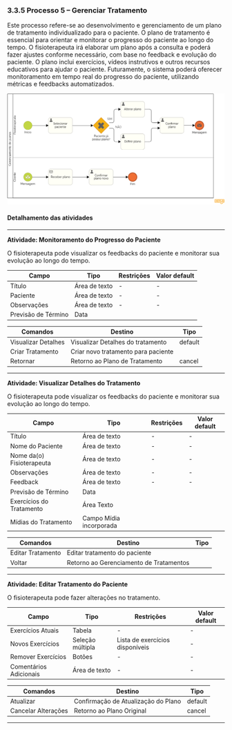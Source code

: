 ### 3.3.5 Processo 5 – Gerenciar Tratamento

Este processo refere-se ao desenvolvimento e gerenciamento de um plano de tratamento individualizado para o paciente. O plano de tratamento é essencial para orientar e monitorar o progresso do paciente ao longo do tempo. O fisioterapeuta irá elaborar um plano após a consulta e poderá fazer ajustes conforme necessário, com base no feedback e evolução do paciente. O plano inclui exercícios, vídeos instrutivos e outros recursos educativos para ajudar o paciente. Futuramente, o sistema poderá oferecer monitoramento em tempo real do progresso do paciente, utilizando métricas e feedbacks automatizados.

![Processo 5](../assets/processes/processo-5-gerenciar-plano.png)

#### Detalhamento das atividades
---

**Atividade: Monitoramento do Progresso do Paciente**

O fisioterapeuta pode visualizar os feedbacks do paciente e monitorar sua evolução ao longo do tempo.

| **Campo**               | **Tipo**               | **Restrições**                             | **Valor default** |
| ---                     | ---                    | ---                                        | ---               |
| Título                  | Área de texto          | -                                          | -                 |
| Paciente                | Área de texto          | -                                          | -                 |
| Observações             | Área de texto          | -                                          | -                 |
| Previsão de Término     | Data                   |                                            |                   |

| **Comandos**            |  **Destino**                               | **Tipo** |
| ---                     | ---                                        | ---      |
| Visualizar Detalhes     | Visualizar Detalhes do tratamento          | default  |
| Criar Tratamento        | Criar novo tratamento para paciente        |          |
| Retornar                | Retorno ao Plano de Tratamento             | cancel   |

---
**Atividade: Visualizar Detalhes do Tratamento**

O fisioterapeuta pode visualizar os feedbacks do paciente e monitorar sua evolução ao longo do tempo.

| **Campo**               | **Tipo**               | **Restrições**                             | **Valor default** |
| ---                     | ---                    | ---                                        | ---               |
| Título                  | Área de texto          | -                                          | -                 |
| Nome do Paciente                | Área de texto          | -                                          | -                 |
| Nome da(o) Fisioterapeuta                | Área de texto          | -                                          | -                 |
| Observações             | Área de texto          | -                                          | -                 |
| Feedback             | Área de texto          | -                                          | -                 |
| Previsão de Término     | Data                   |                                            |                   |
| Exercícios do Tratamento| Área Texto                 |                                            |                   |
| Mídias do Tratamento     | Campo Mídia incorporada                  |                                            |                   |

| **Comandos**            |  **Destino**                               | **Tipo** |
| ---                     | ---                                        | ---      |
| Editar Tratamento       | Editar tratamento do paciente              |          |
| Voltar                  | Retorno ao Gerenciamento de Tratamentos    |          |

---
**Atividade: Editar Tratamento do Paciente**

O fisioterapeuta pode fazer alterações no tratamento.

| **Campo**               | **Tipo**               | **Restrições**                             | **Valor default** |
| ---                     | ---                    | ---                                        | ---               |
| Exercícios Atuais       | Tabela                 | -                                          | -                 |
| Novos Exercícios        | Seleção múltipla       | Lista de exercícios disponíveis            | -                 |
| Remover Exercícios      | Botões                 | -                                          | -                 |
| Comentários Adicionais  | Área de texto          | -                                          | -                 |

| **Comandos**            |  **Destino**                               | **Tipo** |
| ---                     | ---                                        | ---      |
| Atualizar               | Confirmação de Atualização do Plano        | default  |
| Cancelar Alterações     | Retorno ao Plano Original                  | cancel   |

---
